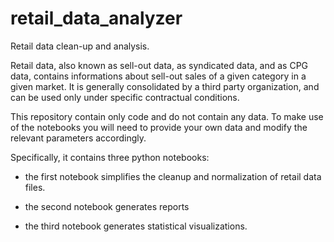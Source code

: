 # retail_data_analyzer
Retail data clean-up and analysis.

Retail data, also known as sell-out data, as syndicated data, and as CPG data, contains informations about sell-out sales of a given category in a given market. It is generally consolidated by a third party organization, and can be used only under specific contractual conditions. 

This repository contain only code and do not contain any data. To make use of the notebooks you will need to provide your own data and modify the relevant parameters accordingly. 

Specifically, it contains three python notebooks:

- the first notebook simplifies the cleanup and normalization of retail data files. 

- the second notebook generates reports

- the third notebook generates statistical visualizations.
